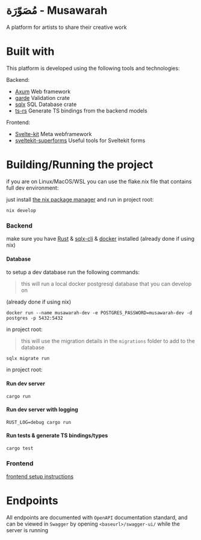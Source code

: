 # مُصَوّرَة - Musawarah

A platform for artists to share their creative work

# Built with
This platform is developed using the following tools and technologies:

Backend:

- [Axum](https://github.com/tokio-rs/axum) Web framework
- [garde](https://github.com/jprochazk/garde) Validation crate
- [sqlx](https://github.com/launchbadge/sqlx) SQL Database crate
- [ts-rs](https://github.com/Aleph-Alpha/ts-rs) Generate TS bindings from the backend models

Frontend:

- [Svelte-kit](https://kit.svelte.dev/) Meta webframework
- [sveltekit-superforms](https://github.com/ciscoheat/sveltekit-superforms) Useful tools for Sveltekit forms

# Building/Running the project
if you are on Linux/MacOS/WSL you can use the flake.nix file that contains full dev environment:

just install [the nix package manager](https://zero-to-nix.com/start/install) and run in project root:
```
nix develop
```
### Backend
make sure you have [Rust](https://www.rust-lang.org/) & [sqlx-cli](https://crates.io/crates/sqlx-cli) & [docker](https://www.docker.com/) installed (already done if using nix)
#### Database
to setup a dev database run the following commands:

> this will run a local docker postgresql database that you can develop on

(already done if using nix)
```
docker run --name musawarah-dev -e POSTGRES_PASSWORD=musawarah-dev -d postgres -p 5432:5432
```
in project root:
> this will use the migration details in the `migrations` folder to add to the database
```
sqlx migrate run
```

in project root:
#### Run dev server
```
cargo run
```
#### Run dev server with logging
```
RUST_LOG=debug cargo run
```
#### Run tests & generate TS bindings/types
```
cargo test
```

### Frontend
[frontend setup instructions](https://github.com/BKSalman/rmusawarah/blob/main/client/README.md)

# Endpoints
All endpoints are documented with ``OpenAPI`` documentation standard, and can be viewed in ``Swagger`` by opening ``<baseurl>/swagger-ui/`` while the server is running
